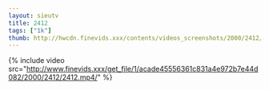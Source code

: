 ```yaml
--- 
layout: sieutv
title: 2412
tags: ["1k"]
thumb: http://hwcdn.finevids.xxx/contents/videos_screenshots/2000/2412/preview.mp4.jpg
---
```

{% include video src="http://www.finevids.xxx/get_file/1/acade45556361c831a4e972b7e44d082/2000/2412/2412.mp4/" %} 
